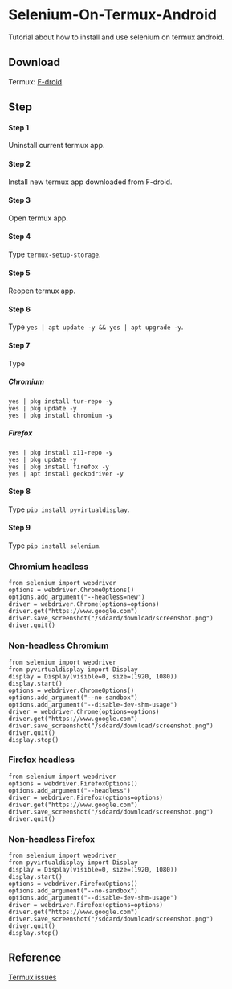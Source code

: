 # Selenium-On-Termux-Android
Tutorial about how to install and use selenium on termux android.

Download
------

Termux: [F-droid](https://f-droid.org/repo/com.termux_118.apk)

Step
-----

#### Step 1
Uninstall current termux app.

#### Step 2
Install new termux app downloaded from F-droid.

#### Step 3
Open termux app.

#### Step 4
Type ```termux-setup-storage```.

#### Step 5
Reopen termux app.

#### Step 6
Type ```yes | apt update -y && yes | apt upgrade -y```.

#### Step 7
Type

##### Chromium
```
yes | pkg install tur-repo -y
yes | pkg update -y
yes | pkg install chromium -y
```

##### Firefox
```
yes | pkg install x11-repo -y
yes | pkg update -y
yes | pkg install firefox -y
yes | apt install geckodriver -y
```

#### Step 8
Type ```pip install pyvirtualdisplay```.

#### Step 9
Type ```pip install selenium```.

### Chromium headless ###
```
from selenium import webdriver
options = webdriver.ChromeOptions()
options.add_argument("--headless=new")
driver = webdriver.Chrome(options=options)
driver.get("https://www.google.com")
driver.save_screenshot("/sdcard/download/screenshot.png")
driver.quit()
```

### Non-headless Chromium ###
```
from selenium import webdriver
from pyvirtualdisplay import Display
display = Display(visible=0, size=(1920, 1080))
display.start()
options = webdriver.ChromeOptions()
options.add_argument("--no-sandbox")
options.add_argument("--disable-dev-shm-usage")
driver = webdriver.Chrome(options=options)
driver.get("https://www.google.com")
driver.save_screenshot("/sdcard/download/screenshot.png")
driver.quit()
display.stop()
```

### Firefox headless ###
```
from selenium import webdriver
options = webdriver.FirefoxOptions()
options.add_argument("--headless")
driver = webdriver.Firefox(options=options)
driver.get("https://www.google.com")
driver.save_screenshot("/sdcard/download/screenshot.png")
driver.quit()
```

### Non-headless Firefox ###
```
from selenium import webdriver
from pyvirtualdisplay import Display
display = Display(visible=0, size=(1920, 1080))
display.start()
options = webdriver.FirefoxOptions()
options.add_argument("--no-sandbox")
options.add_argument("--disable-dev-shm-usage")
driver = webdriver.Firefox(options=options)
driver.get("https://www.google.com")
driver.save_screenshot("/sdcard/download/screenshot.png")
driver.quit()
display.stop()
```

Reference
---------

[Termux issues](https://github.com/termux/termux-packages/issues/2149)
